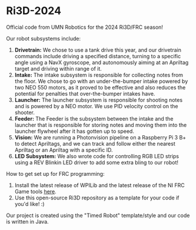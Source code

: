 # Ri3D-2024
Official code from UMN Robotics for the 2024 Ri3D/FRC season!
 
 Our robot subsystems include:
 1) **Drivetrain:**  We chose to use a tank drive this year, and our drivetrain commands include driving a specified distance, turning to a specific angle using a NavX gyroscope, and autonomously aiming at an Apriltag target and driving within range of it.
 2) **Intake:** The intake subsystem is responsible for collecting notes from the floor. We chose to go with an under-the-bumper intake powered by two NEO 550 motors, as it proved to be effective and also reduces the potential for penalties that over-the-bumper intakes have.
 3) **Launcher:** The launcher subsystem is responsible for shooting notes and is powered by a NEO motor. We use PID velocity control on the shooter.
 4) **Feeder:** The Feeder is the subsystem between the intake and the launcher that is responsible for storing notes and moving them into the launcher flywheel after it has gotten up to speed.
 5) **Vision:** We are running a Photonvision pipeline on a Raspberry Pi 3 B+ to detect Apriltags, and we can track and follow either the nearest Apriltag or an Apriltag with a specific ID.
 6) **LED Subsystem:** We also wrote code for controlling RGB LED strips using a REV Blinkin LED driver to add some extra bling to our robot!
 
How to get set up for FRC programming:
1) Install the latest release of WPILib and the latest release of the NI FRC Game tools [here](https://github.com/wpilibsuite/allwpilib/releases).
2) Use this open-source Ri3D repository as a template for your code if you'd like! :)

Our project is created using the "Timed Robot" template/style and our code is written in Java.
